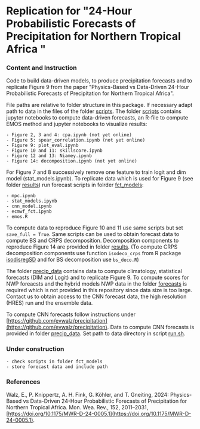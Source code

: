 # Replication for "24-Hour Probabilistic Forecasts of Precipitation for Northern Tropical Africa "

### Content and Instruction
Code to build data-driven models, to produce precipitation forecasts and to replicate Figure 9 from the paper "Physics-Based vs Data-Driven 24-Hour Probabilistic Forecasts of Precipitation for Northern Tropical Africa".

File paths are relative to folder structure in this package. If necessary adapt path to data in the files of the folder [scripts](./scripts/). The folder [scripts](./scripts/) contains jupyter notebooks to compute data-driven forecasts, an R-file to compute EMOS method and jupyter notebooks to visualize results:
    
    - Figure 2, 3 and 4: cpa.ipynb (not yet online)
    - Figure 5: spear_correlation.ipynb (not yet online)
    - Figure 9: plot_eval.ipynb
    - Figure 10 and 11: skillscore.ipynb
    - Figure 12 and 13: Niamey.ipynb
    - Figure 14: decomposition.ipynb (not yet online)

For Figure 7 and 8 successively remove one feature to train logit and dim model (stat_models.ipynb). To replicate data which is used for Figure 9 (see folder [results](./precip_data/results/)) run forecast scripts in folrder [fct_models](./scripts/fct_models/): 

    - mpc.ipynb
    - stat_models.ipynb
    - cnn_model.ipynb
    - ecmwf_fct.ipynb 
    - emos.R
 
To compute data to reproduce Figure 10 and 11 use same scripts but set `save_full = True`. Same scripts can be used to obtain forecast data to compute BS and CRPS decomposition. Decomposition components to reproduce Figure 14 are provided in folder [results](./precip_data/results/). (To compute CRPS decomposition components use function `isodeco_crps` from R package [isodisregSD](https://github.com/evwalz/isodisregSD) and for BS decomposition use `bs_deco.R`)

The folder [precip_data](./precip_data/) contains data to compute climatology, statistical forecasts (DIM and Logit) and to replicate Figure 9. To compute scores for NWP foreacsts and the hybrid models NWP data in the folder [forecasts](./precip_data/forecasts) is required which is not provided in this repository since data size is too large. Contact us to obtain access to the CNN forecast data, the high resolution (HRES) run and the ensemble data.

To compute CNN forecasts follow instructions under [https://github.com/evwalz/precipitation](https://github.com/evwalz/precipitation). Data to compute CNN forecasts is provided in folder [precip_data](./precip_data/). Set path to data directory in script [run.sh](https://github.com/evwalz/precipitation/tree/main/run).

### Under construction

    - check scripts in folder fct_models
    - store forecast data and include path

### References
Walz, E., P. Knippertz, A. H. Fink, G. Köhler, and T. Gneiting, 2024: Physics-Based vs Data-Driven 24-Hour Probabilistic Forecasts of Precipitation for Northern Tropical Africa. Mon. Wea. Rev., 152, 2011–2031, [https://doi.org/10.1175/MWR-D-24-0005.1](https://doi.org/10.1175/MWR-D-24-0005.1). 


